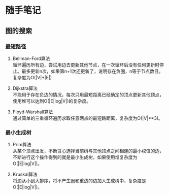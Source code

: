 # 随手笔记

## 图的搜索

### 最短路径

1. Bellman-Ford算法  
循环遍历所有边，尝试用边去更新其他节点，在一次循环后没有任何更新时停止。最多更新n次，如果第n+1次还更新了，说明存在负圈，n等于节点数目。复杂度为O(|V|\*|E|)

2. Dijkstra算法  
不能用于存在负边的情况，每次只用最短距离已经确定的顶点更新其他顶点，使用堆可以达到O(|E|log|V|)的复杂度。

3. Floyd-Warshall算法  
通过简单的三重循环遍历求取任意两点的最短路距离，复杂度为O(|V|\*\*3)。

### 最小生成树
1. Prim算法  
从某个顶点出发，不断贪心选择当前树与其他顶点之间相连的最小权值的边，不断进行这个操作得到的就是最小生成树，如果使用堆复杂度为O(|E|log|V|)。

2. Kruskal算法  
将边从小到大排序，将不产生圈和重边的边加入生成树中，复杂度是O(|E|log|V|)。
